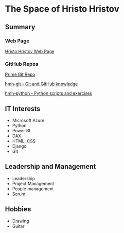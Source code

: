 # The Space of Hristo Hristov

## Summary

### Web Page

[Hristo Hristov Web Page](http://hmhristov.com)

### GitHub Repos

[Prime Git Repo](https://github.com/h111359/h111359)

[hmh-git - Git and GitHub knowledge](https://github.com/h111359/hmh-git)

[hmh-python - Python scripts and exercises](https://github.com/h111359/hmh-python)


## IT Interests

- Microsoft Azure
- Python
- Power BI
- DAX
- HTML, CSS
- Django
- Git

## Leadership and Management

- Leadership
- Project Management
- People management
- Scrum

## Hobbies

- Drawing
- Guitar
